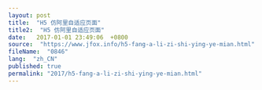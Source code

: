 ```yaml
---
layout: post
title:  "H5 仿阿里自适应页面"
title2:  "H5 仿阿里自适应页面"
date:   2017-01-01 23:49:06  +0800
source:  "https://www.jfox.info/h5-fang-a-li-zi-shi-ying-ye-mian.html"
fileName:  "0846"
lang:  "zh_CN"
published: true
permalink: "2017/h5-fang-a-li-zi-shi-ying-ye-mian.html"
---
```



